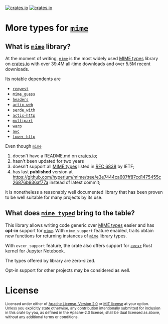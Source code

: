 [![crates.io](https://img.shields.io/crates/v/mime_typed.svg)][`mime_typed`]
[![crates.io](https://img.shields.io/crates/d/mime_typed.svg)][`mime_typed`]

# More types for [`mime`]

## What is [`mime`] library?

At the moment of writing, [`mime`] is the most widely used [MIME types] library on [crates.io] with over 39.4M all-time downloads and over 5.5M recent downloads.

Its notable dependents are

* [`reqwest`]
* [`mime_guess`]
* [`headers`]
* [`actix-web`]
* [`serde_with`]
* [`actix-http`]
* [`multipart`]
* [`warp`]
* [`awc`]
* [`tower-http`]

Even though [`mime`]

1. doesn't have a README.md on [crates.io];
2. hasn't been updated for two years
3. doesn't support all [MIME types] listed in [RFC 6838](https://datatracker.ietf.org/doc/html/rfc6838) by IETF;
4. has last **published** version at <https://github.com/hyperium/mime/tree/e3e7444ca607ff87cd1475455c26876b936af77a> instead of latest commit;

it is nonetheless a reasonably well documented library that has been proven to be well suitable for many projects by its use.

## What does [`mime_typed`] bring to the table?

This library allows writing code generic over [MIME types] easier and has **opt-in** support for [`mime`]. With `mime_support` feature enabled, traits obtain new functions for returning instances of [`mime`] library types.

With `evcxr_support` feature, the crate also offers support for [`evcxr`] Rust kernel for Jupyter Notebook.

The types offered by library are zero-sized.

Opt-in support for other projects may be considered as well.

[`mime_typed`]: https://crates.io/crates/mime_typed
[`mime`]: https://crates.io/crates/mime
[`reqwest`]: https://crates.io/crates/reqwest
[`mime_guess`]: https://crates.io/crates/mime_guess
[`headers`]: https://crates.io/crates/headers
[`actix-web`]: https://crates.io/crates/actix-web
[`serde_with`]: https://crates.io/crates/serde_with
[`actix-http`]: https://crates.io/crates/actix-http
[`multipart`]: https://crates.io/crates/multipart
[`warp`]: https://crates.io/crates/warp
[`awc`]: https://crates.io/crates/awc
[`tower-http`]: https://crates.io/crates/tower-http
[`evcxr`]: https://github.com/google/evcxr

[MIME types]: https://developer.mozilla.org/en-US/docs/Web/HTTP/Basics_of_HTTP/MIME_types
[crates.io]: crates.io

# License

<sup>
Licensed under either of <a href="LICENSE-APACHE">Apache License, Version
2.0</a> or <a href="LICENSE-MIT">MIT license</a> at your option.
</sup>

<br>

<sub>
Unless you explicitly state otherwise, any contribution intentionally submitted
for inclusion in this crate by you, as defined in the Apache-2.0 license, shall
be dual licensed as above, without any additional terms or conditions.
</sub>